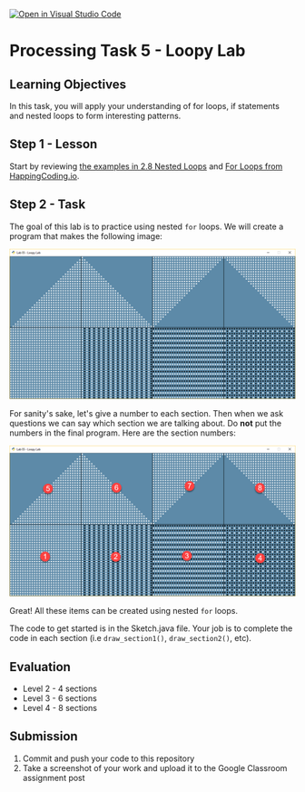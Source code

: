 [![Open in Visual Studio Code](https://classroom.github.com/assets/open-in-vscode-f059dc9a6f8d3a56e377f745f24479a46679e63a5d9fe6f495e02850cd0d8118.svg)](https://classroom.github.com/online_ide?assignment_repo_id=7477457&assignment_repo_type=AssignmentRepo)
# Processing Task 5 - Loopy Lab

## Learning Objectives
In this task, you will apply your understanding of for loops, if statements and nested loops to form interesting patterns.



## Step 1 - Lesson
Start by reviewing [the examples in 2.8 Nested Loops](https://replit.com/@EricFabroa/28-Nested-Loops#Main.java) and [For Loops from HappingCoding.io](https://happycoding.io/tutorials/processing/for-loops).


## Step 2 - Task
The goal of this lab is to practice using nested ``for`` loops. We will create
a program that makes the following image:

![](loopy_lab_screenshot.png)

For sanity's sake, let's give a number to each section.
Then when we ask questions we can say which section we are talking about.
Do **not** put the numbers in the final program. Here are the section numbers:

![](loopy_lab_screenshot_numbered.png)

Great! All these items can be created using nested ``for`` loops.

The code to get started is in the Sketch.java file.  Your job is to complete the code in each section (i.e `draw_section1()`, `draw_section2()`, etc).  

## Evaluation
* Level 2 - 4 sections
* Level 3 - 6 sections
* Level 4 - 8 sections

## Submission
1. Commit and push your code to this repository
2. Take a screenshot of your work and upload it to the Google Classroom assignment post
